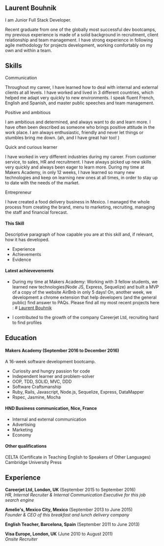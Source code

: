 ## Laurent Bouhnik

I  am Junior Full Stack Developer.

Recent graduate from one of the globally most successful dev bootcamps, my previous experience is made of a solid background in recruitment, client relationship and team management.
I have strong experience in following agile methodology for projects development, working comfortably on my own and within a team.

## Skills
Communication

Throughout my career, I have learned how to deal with internal and external clients at all levels. I have worked and lived in 3 different countries, which helped me adapt very quickly to new environments.
I speak fluent French, English and Spanish, and master public speeches and team management.

Positive and ambitious

I am ambitious and determined, and always want to do and learn more.
I have often been described as someone who brings positive attitude in the work place. I am always enthusiastic, friendly and never let things or stumbles bring me down. (ah, and I have great hair too! )

Quick and curious learner

I have worked in very different industries during my career. From customer service, to sales, HR and recruitment. I have always picked up new skills very quickly and always been eager to learn more.
During my time at Makers Academy, in only 12 weeks, I have learned so many new technologies and keep on learning new ones at all times, in order to stay up to date with the needs of the market.

Entrepreneur

I have created a food delivery business in Mexico. I managed the whole process from creating the brand, menu to marketing, recruiting, managing the staff and financial forecast.
#### This Skill

Descriptive paragraph of how capable you are at this skill and, if relevant, how it has developed.

- Experience
- Achievements
- Evidence

#### Latest achievevements



- During my time at Makers Academy:
    Working with 3 fellow students, we learned new technologies(Node JS, Express, Sequelize) and built a MVP of a copy of the website AirBnb in only 5 days!
    On, another week, we development a chrome extension that help developers (and the general public) find answer to PAQs.
  Please find all my most recent projects here : # [Laurent Bouhnik](https://www.laurentbouhnik.com)

- I contributed to the growth of the company Careerjet Ltd, recruiting hard to find profiles

## Education

#### Makers Academy (September 2016 to December 2016)
A 16-week software development bootcamp.
- Curiosity and hungry passion for code
- Independent learner and problem-solver
- OOP, TDD, SOLID, MVC, DDD
- Software Craftsmanship
- Ruby, Rails, Javascript, Node.js, Sequelize, Express, DataMapper
- Rspec, Jasmine, Mocha

#### HND Business communication, Nice, France
- Internal and external communication
- Advertising
- Marketing
- Economy


#### Other qualifications
CELTA (Certificate in Teaching English to Speakers of Other Languages)
Cambridge University Press

## Experience

**Careerjet Ltd, London, UK** (September 2015 to September 2016)    
*HR, Internal Recruiter & Internal Communication Executive for this job search engine*  

**Amelie's, Mexico City, Mexico** (September 2013 to June 2015)   
*Founder & CEO of this breakfast and lunch delivery company*  

**English Teacher, Barcelona, Spain** (September 2011 to June 2013)   

**Visa Europe, London, UK** (June 2010 to August 2011)   
*Onsite Recruiter*
